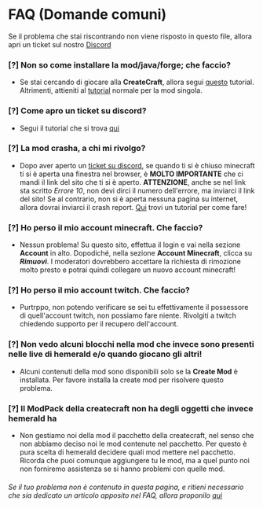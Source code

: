 # FAQ (Domande comuni)

Se il problema che stai riscontrando non viene risposto in questo file, allora apri un ticket sul nostro [Discord](https://discord.gg/hemerald)

### [?] Non so come installare la mod/java/forge; che faccio?
- Se stai cercando di giocare alla **CreateCraft**, allora segui [questo](modpack/CreateSub.md) tutorial. Altrimenti, attieniti al [tutorial](introduzione/Download.md) normale per la mod singola.
### [?] Come apro un ticket su discord?
- Segui il tutorial che si trova [qui](support/Ticket.md)
### [?] La mod crasha, a chi mi rivolgo?
- Dopo aver aperto un [ticket su discord](support/Ticket.md), se quando ti si è chiuso minecraft ti si è aperta una finestra nel browser, è **MOLTO IMPORTANTE** che ci mandi il link del sito che ti si è aperto. **ATTENZIONE**, anche se nel link sta scritto *Errore 10*, non devi dirci il numero dell'errore, ma inviarci il link del sito! Se al contrario, non si è aperta nessuna pagina su internet, allora dovrai inviarci il crash report. [Qui](https://mod.hemerald.net/wiki/support/Crash.md) trovi un tutorial per come fare!
### [?] Ho perso il mio account minecraft. Che faccio?
- Nessun problema! Su questo sito, effettua il login e vai nella sezione **Account** in alto. Dopodiché, nella sezione **Account Minecraft**, clicca su ***Rimuovi***. I moderatori dovrebbero accettare la richiesta di rimozione molto presto e potrai quindi collegare un nuovo account minecraft!
### [?] Ho perso il mio account twitch. Che faccio?
- Purtrppo, non potendo verificare se sei tu effettivamente il possessore di quell'account twitch, non possiamo fare niente. Rivolgiti a twitch chiedendo supporto per il recupero dell'account.
### [?] Non vedo alcuni blocchi nella mod che invece sono presenti nelle live di hemerald e/o quando giocano gli altri!
- Alcuni contenuti della mod sono disponibili solo se la **Create Mod** è installata. Per favore installa la create mod per risolvere questo problema.
### [?] Il ModPack della createcraft non ha degli oggetti che invece hemerald ha
- Non gestiamo noi della mod il pacchetto della createcraft, nel senso che non abbiamo deciso noi le mod contenute nel pacchetto. Per questo è pura scelta di hemerald decidere quali mod mettere nel pacchetto. Ricorda che puoi comunque aggiungere tu le mod, ma a quel punto noi non forniremo assistenza se si hanno problemi con quelle mod.

###### Se il tuo problema non è contenuto in questa pagina, e ritieni necessario che sia dedicato un articolo apposito nel FAQ, allora proponilo [qui](https://github.com/LIUKRAST/HemeraldProjectsCommunity/issues/new)